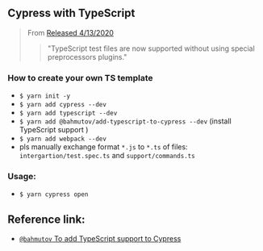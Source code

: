 Cypress with TypeScript
-----------------------
> From [Released 4/13/2020](https://github.com/cypress-io/cypress/releases/tag/v4.4.0)
>> "TypeScript test files are now supported without using special preprocessors plugins."

### How to create your own TS template
- `$ yarn init -y`
- `$ yarn add cypress --dev`
- `$ yarn add typescript --dev`
- `$ yarn add @bahmutov/add-typescript-to-cypress --dev` (install TypeScript support )
- `$ yarn add webpack --dev`
- pls manually exchange format `*.js` to `*.ts` of files:  `intergartion/test.spec.ts` and `support/commands.ts`

### Usage:
- `$ yarn cypress open`

Reference link:
----------------
- [`@bahmutov` To add TypeScript support to Cypress](https://github.com/cypress-io/add-cypress-custom-command-in-typescript)
